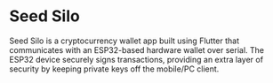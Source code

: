 # Seed Silo
Seed Silo is a cryptocurrency wallet app built using Flutter that communicates with an ESP32-based hardware wallet over serial. 
The ESP32 device securely signs transactions, providing an extra layer of security by keeping private keys off the mobile/PC client.
